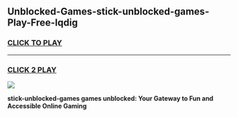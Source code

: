
## Unblocked-Games-stick-unblocked-games-Play-Free-lqdig
<h3>
<a href="https://premium76.site?title=stick-unblocked-games&ref=19M">CLICK TO PLAY</a></h3>
<hr>

<h3>
<a href="https://premium76.site?title=stick-unblocked-games&ref=19M">CLICK 2 PLAY</a>
  
</h3>

<a href="https://premium76.site?title=stick-unblocked-games&ref=19M"><img src="https://clearcache.store/games.png"></a>


**stick-unblocked-games games unblocked: Your Gateway to Fun and Accessible Online Gaming**
